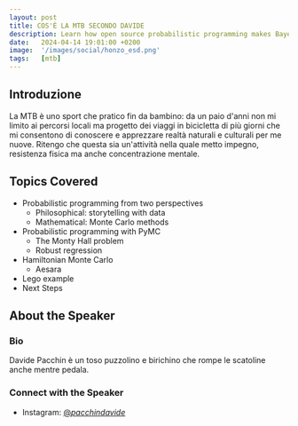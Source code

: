 ```yaml
---
layout: post
title: COS'È LA MTB SECONDO DAVIDE
description: Learn how open source probabilistic programming makes Bayesian inference algorithms near the frontier of academic research accessible to a wide audience.
date:   2024-04-14 19:01:00 +0200
image:  '/images/social/honzo_esd.png'
tags:   [mtb]
---
```


## Introduzione

La MTB è uno sport che pratico fin da bambino: da un paio d'anni non mi limito ai percorsi locali ma progetto dei viaggi in bicicletta di più giorni che mi consentono di conoscere e apprezzare realtà naturali e culturali per me nuove. Ritengo che questa sia un'attività nella quale metto impegno, resistenza fisica ma anche concentrazione mentale.

## Topics Covered
- Probabilistic programming from two perspectives
    - Philosophical: storytelling with data
    - Mathematical: Monte Carlo methods
- Probabilistic programming with PyMC
    - The Monty Hall problem
    - Robust regression
- Hamiltonian Monte Carlo
    - Aesara
- Lego example
- Next Steps

## About the Speaker

### Bio
Davide Pacchin è un toso puzzolino e birichino che rompe le scatoline anche mentre pedala.

### Connect with the Speaker
- Instagram: [@_pacchindavide_](https://www.instagram.com/_pacchindavide_/)
